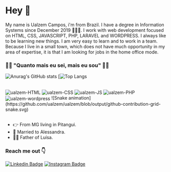 # Hey 👋

My name is Ualzem Campos, i'm from Brazil. I have a degree  in Information Systems since December 2019 👨🏻‍🎓. I work with web development focused on HTML, CSS, JAVASCRIPT, PHP, LARAVEL and WORDPRESS. I always like to be learning new things. I am very easy to learn and to work in a team. Because I live in a small town, which does not have much opportunity in my area of ​​expertise, it is that I am looking for jobs in the home office mode.


### 👨‍💻 "Quanto mais eu sei, mais eu sou" 👨‍💻
![Anurag's GitHub stats](https://github-readme-stats.vercel.app/api?username=ualzem&show_icons=true&theme=radical)
[![Top Langs](https://github-readme-stats.vercel.app/api/top-langs/?username=ualzem&layout=compact&langs_count=16&theme=dracula)<br>
<div style="display: inline_block"><br>
  <img align="center" alt="ualzem-HTML" height="30" width="40" src="https://cdn.jsdelivr.net/gh/devicons/devicon/icons/html5/html5-original.svg" />
   <img align="center" alt="ualzem-CSS" height="30" width="40" src="https://cdn.jsdelivr.net/gh/devicons/devicon/icons/css3/css3-original.svg" />
   <img align="center" alt="ualzem-JS" height="30" width="40" src="https://cdn.jsdelivr.net/gh/devicons/devicon/icons/javascript/javascript-original.svg" />
   <img align="center" alt="ualzem-PHP" height="40" width="50" src="https://cdn.jsdelivr.net/gh/devicons/devicon/icons/php/php-original.svg" />
  <img align="center" alt="ualzem-wordpress" height="40" width="50" src="https://cdn.jsdelivr.net/gh/devicons/devicon/icons/wordpress/wordpress-plain.svg" />
  ![Snake animation](https://github.com/ualzem/ualzem/blob/output/github-contribution-grid-snake.svg)
  </div>
 
 ##
 



  
  



- 👉 From MG living in Pitangui.
- 👫 Married to Alessandra.
- 🧍‍♀️ Father of Luísa.


### Reach me out 👇
[![Linkedin Badge](https://img.shields.io/badge/-Ualzem%20Campos-0074b4?style=flat-square&logo=Linkedin&logoColor=white&link=https://www.linkedin.com/in/diego-schell-fernandes/)](https://www.linkedin.com/in/ualzem-campos/)  [![Instagram Badge](https://img.shields.io/badge/-Instagram-violet?style=flat-square&logo=Instagram&logoColor=white&link=https://https://www.instagram.com/ualzem/)](https://www.instagram.com/ualzem/)




